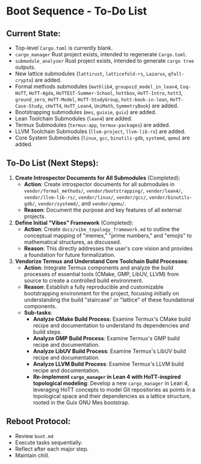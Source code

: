 # Boot Sequence - To-Do List

## Current State:
*   Top-level `Cargo.toml` is currently blank.
*   `cargo_manager` Rust project exists, intended to regenerate `Cargo.toml`.
*   `submodule_analyzer` Rust project exists, intended to generate `cargo tree` outputs.
*   New lattice submodules (`lattirust`, `latticefold-rs`, `Lazarus`, `qfall-crypto`) are added.
*   Formal methods submodules (`mathlib4`, `groupoid_model_in_lean4`, `Coq-HoTT`, `HoTT-Agda`, `HoTTEST-Summer-School`, `hottbox`, `HoTT-Intro`, `hott3`, `ground_zero`, `HoTT-Model`, `HoTT-StudyGroup`, `hott-book-in-lean`, `HoTT-Case-Study`, `cHoTT4`, `HoTT_Lean4`, `UniMath`, `SymmetryBook`) are added.
*   Bootstrapping submodules (`mes`, `guixie`, `guix`) are added.
*   Lean Toolchain Submodules (`lean4`) are added.
*   Termux Submodules (`termux-app`, `termux-packages`) are added.
*   LLVM Toolchain Submodules (`llvm-project`, `llvm-lib-rs`) are added.
*   Core System Submodules (`linux`, `gcc`, `binutils-gdb`, `systemd`, `qemu`) are added.


## To-Do List (Next Steps):

1.  **Create Introspector Documents for All Submodules** (Completed):
    *   **Action**: Create introspector documents for all submodules in `vendor/formal_methods/`, `vendor/bootstrapping/`, `vendor/lean4/`, `vendor/llvm-lib-rs/`, `vendor/linux/`, `vendor/gcc/`, `vendor/binutils-gdb/`, `vendor/systemd/`, and `vendor/qemu/`.
    *   **Reason**: Document the purpose and key features of all external projects.
2.  **Define Initial "Vibes" Framework** (Completed):
    *   **Action**: Create `docs/vibe_topology_framework.md` to outline the conceptual mapping of "memes," "prime numbers," and "emojis" to mathematical structures, as discussed.
    *   **Reason**: This directly addresses the user's core vision and provides a foundation for future formalization.
3.  **Vendorize Termux and Understand Core Toolchain Build Processes**:
    *   **Action**: Integrate Termux components and analyze the build processes of essential tools (CMake, GMP, LibUV, LLVM) from source to create a controlled build environment.
    *   **Reason**: Establish a fully reproducible and customizable bootstrapping environment for the project, focusing initially on understanding the build "staircase" or "lattice" of these foundational components.
    *   **Sub-tasks**:
        *   **Analyze CMake Build Process**: Examine Termux's CMake build recipe and documentation to understand its dependencies and build steps.
        *   **Analyze GMP Build Process**: Examine Termux's GMP build recipe and documentation.
        *   **Analyze LibUV Build Process**: Examine Termux's LibUV build recipe and documentation.
        *   **Analyze LLVM Build Process**: Examine Termux's LLVM build recipe and documentation.
        *   **Re-implement `cargo_manager` in Lean 4 with HoTT-inspired topological modeling**: Develop a new `cargo_manager` in Lean 4, leveraging HoTT concepts to model Git repositories as points in a topological space and their dependencies as a lattice structure, rooted in the Guix GNU Mes bootstrap.

## Reboot Protocol:
*   Review `boot.md`
*   Execute tasks sequentially.
*   Reflect after each major step.
*   Maintain chill.
